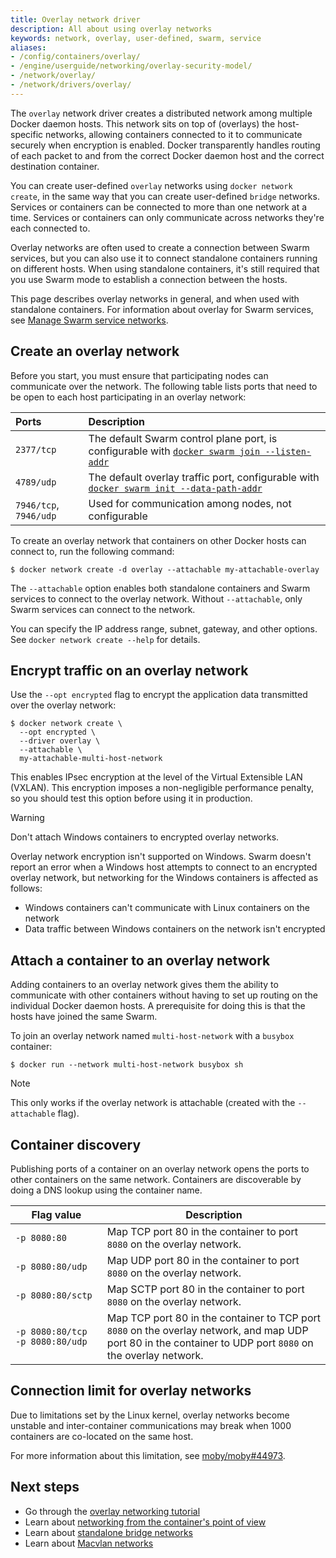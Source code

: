 ```yaml
---
title: Overlay network driver
description: All about using overlay networks
keywords: network, overlay, user-defined, swarm, service
aliases:
- /config/containers/overlay/
- /engine/userguide/networking/overlay-security-model/
- /network/overlay/
- /network/drivers/overlay/
---
```


The `overlay` network driver creates a distributed network among multiple
Docker daemon hosts. This network sits on top of (overlays) the host-specific
networks, allowing containers connected to it to communicate securely when
encryption is enabled. Docker transparently handles routing of each packet to
and from the correct Docker daemon host and the correct destination container.

You can create user-defined `overlay` networks using `docker network create`,
in the same way that you can create user-defined `bridge` networks. Services
or containers can be connected to more than one network at a time. Services or
containers can only communicate across networks they're each connected to.

Overlay networks are often used to create a connection between Swarm services,
but you can also use it to connect standalone containers running on different
hosts. When using standalone containers, it's still required that you use
Swarm mode to establish a connection between the hosts.

This page describes overlay networks in general, and when used with standalone
containers. For information about overlay for Swarm services, see
[Manage Swarm service networks](../../../manuals/engine/swarm/networking.md).

## Create an overlay network

Before you start, you must ensure that participating nodes can communicate over the network.
The following table lists ports that need to be open to each host participating in an overlay network:

| Ports                  | Description                                                                                                                                                          |
| :--------------------- | :------------------------------------------------------------------------------------------------------------------------------------------------------------------- |
| `2377/tcp`             | The default Swarm control plane port, is configurable with [`docker swarm join --listen-addr`](../../../reference/cli/docker/swarm/join.md#--listen-addr-value) |
| `4789/udp`             | The default overlay traffic port, configurable with [`docker swarm init --data-path-addr`](../../../reference/cli/docker/swarm/init.md#data-path-port)          |
| `7946/tcp`, `7946/udp` | Used for communication among nodes, not configurable                                                                                                                 |

To create an overlay network that containers on other Docker hosts can connect to,
run the following command:

```console
$ docker network create -d overlay --attachable my-attachable-overlay
```

The `--attachable` option enables both standalone containers
and Swarm services to connect to the overlay network.
Without `--attachable`, only Swarm services can connect to the network.

You can specify the IP address range, subnet, gateway, and other options. See
`docker network create --help` for details.

## Encrypt traffic on an overlay network

Use the `--opt encrypted` flag to encrypt the application data
transmitted over the overlay network:

```console
$ docker network create \
  --opt encrypted \
  --driver overlay \
  --attachable \
  my-attachable-multi-host-network
```

This enables IPsec encryption at the level of the Virtual Extensible LAN (VXLAN).
This encryption imposes a non-negligible performance penalty,
so you should test this option before using it in production.

> [!WARNING]
>
> Don't attach Windows containers to encrypted overlay networks.
>
> Overlay network encryption isn't supported on Windows.
> Swarm doesn't report an error when a Windows host
> attempts to connect to an encrypted overlay network,
> but networking for the Windows containers is affected as follows:
>
> - Windows containers can't communicate with Linux containers on the network
> - Data traffic between Windows containers on the network isn't encrypted

## Attach a container to an overlay network

Adding containers to an overlay network gives them the ability to communicate
with other containers without having to set up routing on the individual Docker
daemon hosts. A prerequisite for doing this is that the hosts have joined the same Swarm.

To join an overlay network named `multi-host-network` with a `busybox` container:

```console
$ docker run --network multi-host-network busybox sh
```

> [!NOTE]
>
> This only works if the overlay network is attachable
> (created with the `--attachable` flag).

## Container discovery

Publishing ports of a container on an overlay network opens the ports to other
containers on the same network. Containers are discoverable by doing a DNS lookup
using the container name.

| Flag value                      | Description                                                                                                                                                 |
| ------------------------------- | ----------------------------------------------------------------------------------------------------------------------------------------------------------- |
| `-p 8080:80`                    | Map TCP port 80 in the container to port `8080` on the overlay network.                                                                                     |
| `-p 8080:80/udp`                | Map UDP port 80 in the container to port `8080` on the overlay network.                                                                                     |
| `-p 8080:80/sctp`               | Map SCTP port 80 in the container to port `8080` on the overlay network.                                                                                    |
| `-p 8080:80/tcp -p 8080:80/udp` | Map TCP port 80 in the container to TCP port `8080` on the overlay network, and map UDP port 80 in the container to UDP port `8080` on the overlay network. |

## Connection limit for overlay networks

Due to limitations set by the Linux kernel, overlay networks become unstable and
inter-container communications may break when 1000 containers are co-located on
the same host.

For more information about this limitation, see
[moby/moby#44973](https://github.com/moby/moby/issues/44973#issuecomment-1543747718).

## Next steps

- Go through the [overlay networking tutorial](../../../manuals/engine/network/tutorials/overlay.md)
- Learn about [networking from the container's point of view](../index.md)
- Learn about [standalone bridge networks](bridge.md)
- Learn about [Macvlan networks](macvlan.md)
